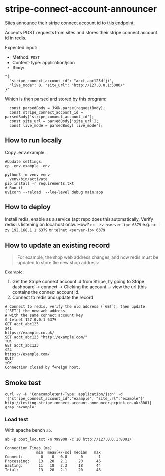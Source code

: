 # stripe-connect-account-announcer

Sites announce their stripe connect account id to this endpoint.

Accepts POST requests from sites and stores their stripe connect account id in
redis.

Expected input:

- Method: `POST`
- Content-type: application/json
- Body:
```
"{
  "stripe_connect_account_id": "acct_abc123dfji", 
  "live_mode": 0, "site_url": "http://127.0.0.1:5000/"
}"
```

Which is then parsed and stored by this program:

```
  const parsedBody = JSON.parse(requestBody);
  const stripe_connect_account_id = parsedBody['stripe_connect_account_id'];
  const site_url = parsedBody['site_url'];
  const live_mode = parsedBody['live_mode'];
```

## How to run locally

Copy .env.example:

```
#Update settings:
cp .env.example .env
```

```
python3 -m venv venv
. venv/bin/activate
pip install -r requirements.txt
# Run it
uvicorn --reload  --log-level debug main:app
```


## How to deploy

Install redis, enable as a service (apt repo does this automatically,
  Verify redis is listening on localhost onlw. How? `nc -zv <server-ip> 6379` e.g. `nc -zv 192.168.1.1 6379` or `telnet <server-ip> 6379`


## How to update an existing record

> For example, the shop web address changes, and now redis must be updated
  to store the new shop address:

Example:

1. Get the Stripe connect account id from Stripe,
   by going to Stripe dashboard -> connect -> Clicking the account -> view the url (this contains the
   connect account id.
2. Connect to redis and update the record

```
# Connect to redis, verify the old address (`GET`), then update (`SET`) the new web address
# with the same connect account key
$ telnet 127.0.0.1 6379
GET acct_abc123
$41
https://example.co.uk/
SET acct_abc123 "http://example.com/"
+OK
GET acct_abc123
$24
https://example.com/
QUIT
+OK
Connection closed by foreign host.
```

## Smoke test

```
curl -v -H 'Conexampletent-Type: application/json' -d '{"stripe_connect_account_id":"example", "site_url":"example"}' http://testing-stripe-connect-account-announcer.pcpink.co.uk:8001| grep 'example'
```

### Load test
With apache bench `ab`.
```
ab -p post_loc.txt -n 999900 -c 10 http://127.0.0.1:8001/
```

```
Connection Times (ms)
              min  mean[+/-sd] median   max
Connect:        0    0   0.0      0       1
Processing:    13   20   2.1     20      46
Waiting:       11   18   2.3     18      44
Total:         13   20   2.1     20      46
```
